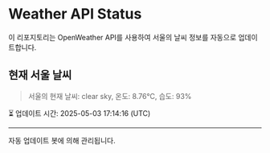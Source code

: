 
# Weather API Status

이 리포지토리는 OpenWeather API를 사용하여 서울의 날씨 정보를 자동으로 업데이트합니다.

## 현재 서울 날씨
> 서울의 현재 날씨: clear sky, 온도: 8.76°C, 습도: 93%

⏳ 업데이트 시간: 2025-05-03 17:14:16 (UTC)

---
자동 업데이트 봇에 의해 관리됩니다.
